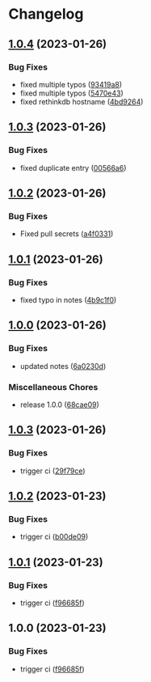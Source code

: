 # Changelog

## [1.0.4](https://github.com/Befritco/helm-charts/compare/expo-manager-1.0.3...expo-manager-1.0.4) (2023-01-26)


### Bug Fixes

* fixed multiple typos ([93419a8](https://github.com/Befritco/helm-charts/commit/93419a8039a69338d61643e629e2af7cd78ea271))
* fixed multiple typos ([5470e43](https://github.com/Befritco/helm-charts/commit/5470e43865d1899fc9bee75d0f01ed2112d278f8))
* fixed rethinkdb hostname ([4bd9264](https://github.com/Befritco/helm-charts/commit/4bd9264334c71bde2aa44da41b6674052e5ee756))

## [1.0.3](https://github.com/Befritco/helm-charts/compare/expo-manager-1.0.2...expo-manager-1.0.3) (2023-01-26)


### Bug Fixes

* fixed duplicate entry ([00566a6](https://github.com/Befritco/helm-charts/commit/00566a6f39c773a36997d24f684016d01d0fbe05))

## [1.0.2](https://github.com/Befritco/helm-charts/compare/expo-manager-1.0.1...expo-manager-1.0.2) (2023-01-26)


### Bug Fixes

* Fixed pull secrets ([a4f0331](https://github.com/Befritco/helm-charts/commit/a4f03313115641d11b0c02b47b788421436e015a))

## [1.0.1](https://github.com/Befritco/helm-charts/compare/expo-manager-1.0.0...expo-manager-1.0.1) (2023-01-26)


### Bug Fixes

* fixed typo in notes ([4b9c1f0](https://github.com/Befritco/helm-charts/commit/4b9c1f04d11d2c6d7c879e8019c5502f70d49528))

## [1.0.0](https://github.com/Befritco/helm-charts/compare/expo-manager-v1.0.3...expo-manager-1.0.0) (2023-01-26)


### Bug Fixes

* updated notes ([6a0230d](https://github.com/Befritco/helm-charts/commit/6a0230d320c9e43cc0ff53d287389540cfe78960))


### Miscellaneous Chores

* release 1.0.0 ([68cae09](https://github.com/Befritco/helm-charts/commit/68cae09b18dc0e8602ed2630c4c1b204bb92d132))

## [1.0.3](https://github.com/Befritco/helm-charts/compare/expo-manager-1.0.2...expo-manager-1.0.3) (2023-01-26)


### Bug Fixes

* trigger ci ([29f79ce](https://github.com/Befritco/helm-charts/commit/29f79ce8dc0cf9bbcb8b0a614119be56ce4703af))

## [1.0.2](https://github.com/Befritco/helm-charts/compare/expo-manager-1.0.1...expo-manager-1.0.2) (2023-01-23)


### Bug Fixes

* trigger ci ([b00de09](https://github.com/Befritco/helm-charts/commit/b00de095819e1d7aa0f16ad9ab4463ba1c60e8d2))

## [1.0.1](https://github.com/Befritco/helm-charts/compare/expo-manager-v1.0.0...expo-manager-1.0.1) (2023-01-23)


### Bug Fixes

* trigger ci ([f96685f](https://github.com/Befritco/helm-charts/commit/f96685f280c10e74f7c1f4441c0a5ab1f7d8007f))

## 1.0.0 (2023-01-23)


### Bug Fixes

* trigger ci ([f96685f](https://github.com/Befritco/helm-charts/commit/f96685f280c10e74f7c1f4441c0a5ab1f7d8007f))
